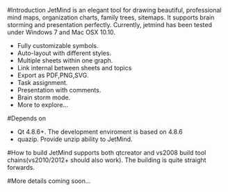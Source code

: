 #Introduction
JetMind is an elegant tool for drawing beautiful, professional mind maps, organization charts, family trees, sitemaps. It supports brain storming and presentation perfectly. Currently, jetmind has been tested under Windows 7 and Mac OSX 10.10.
* Fully customizable symbols.
* Auto-layout with different styles.
* Multiple sheets within one graph.
* Link internal between sheets and topics
* Export as PDF,PNG,SVG.
* Task assignment.
* Presentation with comments.
* Brain storm mode.
* More to explore...


#Depends on
* Qt 4.8.6+. The development enviroment is based on 4.8.6
* quazip. Provide unzip ability to JetMind.

#How to build
JetMind supports both qtcreator and vs2008 build tool chains(vs2010/2012+ should also work). The building is quite straight forwards.

#More details coming soon...
